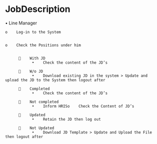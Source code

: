 # JobDescription

•    Line Manager


    o    Log-in to the System
    
    
    o    Check the Positions under him
    
    
              With JD
                •    Check the content of the JD’s
                
              W/o JD
                •    Download existing JD in the system > Update and upload the JD to the System then logout after
          
              Completed
                •    Check the content of the JD’s
          
              Not completed
                •    Inform HRISo    Check the Content of JD’s
          
              Updated
                •    Retain the JD then log out
          
              Not Updated
                •    Download JD Template > Update and Upload the File then logout after
